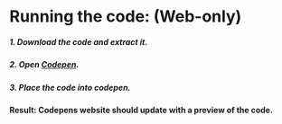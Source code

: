 # Running the code: (Web-only)
##### 1. Download the code and extract it.
##### 2. Open [Codepen](codepen.io).
##### 3. Place the code into codepen.
#### Result: Codepens website should update with a preview of the code.
